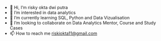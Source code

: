 - 👋 Hi, I’m risky okta dwi putra
- 👀 I’m interested in data analytics
- 🌱 I’m currently learning SQL, Python and Data Vizualisation
- 💞️ I’m looking to collaborate on Data Analytics Mentor, Course and Study Cases
- 📫 How to reach me riskiokta11@gmail.com

<!---
riskyoktadp/riskyoktadp is a ✨ special ✨ repository because its `README.md` (this file) appears on your GitHub profile.
You can click the Preview link to take a look at your changes.
--->
